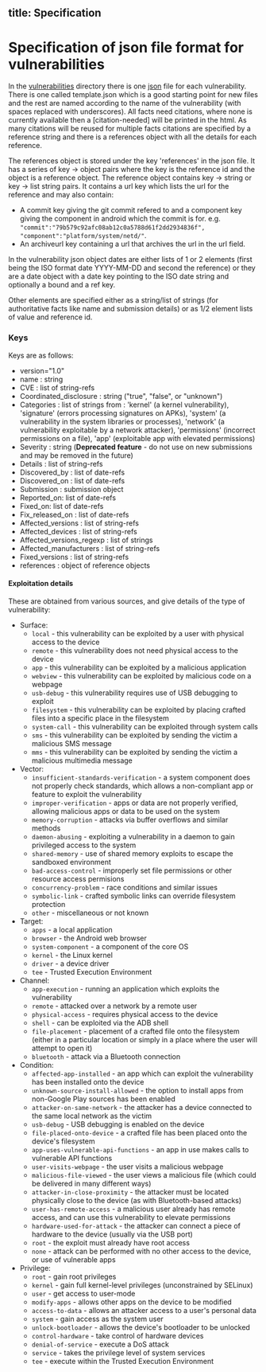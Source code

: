 
title: Specification
---

Specification of json file format for vulnerabilities
=====================================================

In the [vulnerabilities](vulnerabilities/) directory there is one [json](http://json.org/) file for each vulnerability.
There is one called template.json which is a good starting point for new files and the rest are named according to the name of the vulnerability (with spaces replaced with underscores).
All facts need citations, where none is currently available then a \[citation-needed\] will be printed in the html.
As many citations will be reused for multiple facts citations are specified by a reference string and there is a references object with all the details for each reference.

The references object is stored under the key 'references' in the json file.
It has a series of key -> object pairs where the key is the reference id and the object is a reference object.
The reference object contains key -> string or key -> list string pairs.
It contains a url key which lists the url for the reference and may also contain:

* A commit key giving the git commit refered to and a component key giving the component in android which the commit is for. e.g. `"commit":"79b579c92afc08ab12c0a5788d61f2dd2934836f", "component":"platform/system/netd/"`.
* An archiveurl key containing a url that archives the url in the url field.

In the vulnerability json object dates are either lists of 1 or 2 elements (first being the ISO format date YYYY-MM-DD and second the reference) or they are a date object with a date key pointing to the ISO date string and optionally a bound and a ref key.

Other elements are specified either as a string/list of strings (for authoritative facts like name and submission details) or as 1/2 element lists of value and reference id.

### Keys

Keys are as follows:

* version="1.0"
* name : string
* CVE : list of string-refs
* Coordinated_disclosure : string ("true", "false", or "unknown")
* Categories : list of strings from : 'kernel' (a kernel vulnerability), 'signature' (errors processing signatures on APKs), 'system' (a vulnerability in the system libraries or processes), 'network' (a vulnerability exploitable by a network attacker), 'permissions' (incorrect permissions on a file), 'app' (exploitable app with elevated permissions)
* Severity : string (__Deprecated feature__ - do not use on new submissions and may be removed in the future)
* Details : list of string-refs
* Discovered_by : list of date-refs
* Discovered_on : list of date-refs
* Submission : submission object
* Reported_on: list of date-refs
* Fixed_on: list of date-refs
* Fix_released_on : list of date-refs
* Affected_versions : list of string-refs
* Affected_devices : list of string-refs
* Affected_versions_regexp : list of strings
* Affected_manufacturers : list of string-refs
* Fixed_versions : list of string-refs
* references : object of reference objects

#### Exploitation details

These are obtained from various sources, and give details of the type of vulnerability:

* Surface:
  * `local` - this vulnerability can be exploited by a user with physical access to the device
  * `remote` - this vulnerability does not need physical access to the device
  * `app` - this vulnerability can be exploited by a malicious application
  * `webview` - this vulnerability can be exploited by malicious code on a webpage
  * `usb-debug` - this vulnerability requires use of USB debugging to exploit
  * `filesystem` - this vulnerability can be exploited by placing crafted files into a specific place in the filesystem
  * `system-call` - this vulnerability can be exploited through system calls
  * `sms` - this vulnerability can be exploited by sending the victim a malicious SMS message
  * `mms` - this vulnerability can be exploited by sending the victim a malicious multimedia message
* Vector:
  * `insufficient-standards-verification` - a system component does not properly check standards, which allows a non-compliant app or feature to exploit the vulnerability
  * `improper-verification` - apps or data are not properly verified, allowing malicious apps or data to be used on the system
  * `memory-corruption` - attacks via buffer overflows and similar methods
  * `daemon-abusing` - exploiting a vulnerability in a daemon to gain privileged access to the system
  * `shared-memory` - use of shared memory exploits to escape the sandboxed environment
  * `bad-access-control` - improperly set file permissions or other resource access permisions
  * `concurrency-problem` - race conditions and similar issues
  * `symbolic-link` - crafted symbolic links can override filesystem protection
  * `other` - miscellaneous or not known
* Target:
  * `apps` - a local application
  * `browser` - the Android web browser
  * `system-component` - a component of the core OS
  * `kernel` - the Linux kernel
  * `driver` - a device driver
  * `tee` - Trusted Execution Environment
* Channel:
  * `app-execution` - running an application which exploits the vulnerability
  * `remote` - attacked over a network by a remote user
  * `physical-access` - requires physical access to the device
  * `shell` - can be exploited via the ADB shell
  * `file-placement` - placement of a crafted file onto the filesystem (either in a particular location or simply in a place where the user will attempt to open it)
  * `bluetooth` - attack via a Bluetooth connection
* Condition:
  * `affected-app-installed` - an app which can exploit the vulnerability has been installed onto the device
  * `unknown-source-install-allowed` - the option to install apps from non-Google Play sources has been enabled
  * `attacker-on-same-network` - the attacker has a device connected to the same local network as the victim
  * `usb-debug` - USB debugging is enabled on the device
  * `file-placed-onto-device` - a crafted file has been placed onto the device's filesystem
  * `app-uses-vulnerable-api-functions` - an app in use makes calls to vulnerable API functions
  * `user-visits-webpage` - the user visits a malicious webpage
  * `malicious-file-viewed` - the user views a malicious file (which could be delivered in many different ways)
  * `attacker-in-close-proximity` - the attacker must be located physically close to the device (as with Bluetooth-based attacks)
  * `user-has-remote-access` - a malicious user already has remote access, and can use this vulnerability to elevate permissions
  * `hardware-used-for-attack` - the attacker can connect a piece of hardware to the device (usually via the USB port)
  * `root` - the exploit must already have root access
  * `none` - attack can be performed with no other access to the device, or use of vulnerable apps
* Privilege:
  * `root` - gain root privileges
  * `kernel` - gain full kernel-level privileges (unconstrained by SELinux)
  * `user` - get access to user-mode
  * `modify-apps` - allows other apps on the device to be modified
  * `access-to-data` - allows an attacker access to a user's personal data
  * `system` - gain access as the system user
  * `unlock-bootloader` - allows the device's bootloader to be unlocked
  * `control-hardware` - take control of hardware devices
  * `denial-of-service` - execute a DoS attack
  * `service` - takes the privilege level of system services
  * `tee` - execute within the Trusted Execution Environment
